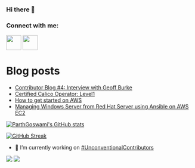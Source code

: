 ### Hi there 👋

<h3 align="left">Connect with me:</h3>
<p align="left">
<a href="https://twitter.com/parthtwts" target="blank"><img align="center" src="https://cdn2.iconfinder.com/data/icons/social-media-2285/512/1_Twitter3_colored_svg-512.png" alt="" height="40" width="40" /></a>
<a href="http://linkedin.com/in/parth-goswami" target="blank"><img align="center" src="https://cdn2.iconfinder.com/data/icons/social-media-2285/512/1_Linkedin_unofficial_colored_svg-512.png" alt="" height="40" width="40" /></a>
</p>

# Blog posts
<!-- BLOG-POST-LIST:START -->
- [Contributor Blog #4: Interview with Geoff Burke](https://www.parthgoswami.com/contributorblog_4/)
- [Certified Calico Operator: Level1](https://www.parthgoswami.com/certified-calico-operator/)
- [How to get started on AWS](https://www.parthgoswami.com/aws_for_beginners/)
- [Managing Windows Server from Red Hat Server using Ansible on AWS EC2](https://www.parthgoswami.com/ansible_sd/)
<!-- BLOG-POST-LIST:END -->



[![ParthGoswami's GitHub stats](https://github-readme-stats.vercel.app/api?username=parthgoswami-github&show_icons=true&theme=radical)](https://github.com/anuraghazra/github-readme-stats)

[![GitHub Streak](https://github-readme-streak-stats.herokuapp.com/?user=parthgoswami-github&theme=dark)](https://git.io/streak-stats)

- 🔭 I’m currently working on [#UnconventionalContributors](https://www.parthgoswami.com/categories/unconventionalcontributors/)

![](https://komarev.com/ghpvc/?username=parthgoswami-github&color=lightgrey)
![](https://visitor-badge.glitch.me/badge?page_id=parthgoswami-github.parthgoswami-github)
